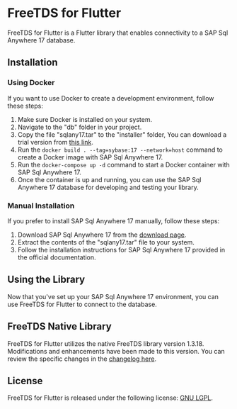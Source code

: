 # FreeTDS for Flutter

FreeTDS for Flutter is a Flutter library that enables connectivity to a SAP Sql Anywhere 17 database.

## Installation

### Using Docker

If you want to use Docker to create a development environment, follow these steps:

1. Make sure Docker is installed on your system.
2. Navigate to the "db" folder in your project.
2. Copy the file "sqlany17.tar" to the "installer" folder, You can download a trial version from [this link](https://www.sap.com/products/technology-platform/sql-anywhere/trial.html).
3. Run the `docker build . --tag=sybase:17 --network=host` command to create a Docker image with SAP Sql Anywhere 17.
3. Run the `docker-compose up -d` command to start a Docker container with SAP Sql Anywhere 17.
4. Once the container is up and running, you can use the SAP Sql Anywhere 17 database for developing and testing your library.

### Manual Installation

If you prefer to install SAP Sql Anywhere 17 manually, follow these steps:

1. Download SAP Sql Anywhere 17 from the [download page](https://www.sap.com/products/technology-platform/sql-anywhere/trial.html).
2. Extract the contents of the "sqlany17.tar" file to your system.
3. Follow the installation instructions for SAP Sql Anywhere 17 provided in the official documentation.

## Using the Library

Now that you've set up your SAP Sql Anywhere 17 environment, you can use FreeTDS for Flutter to connect to the database.

## FreeTDS Native Library

FreeTDS for Flutter utilizes the native FreeTDS library version 1.3.18. Modifications and enhancements have been made to this version. You can review the specific changes in
the [changelog here](https://github.com/Luke505/AppleFreeTDS/blob/main/src/freetds/ChangeLog.md).

## License

FreeTDS for Flutter is released under the following license: [GNU LGPL](LICENSE).
